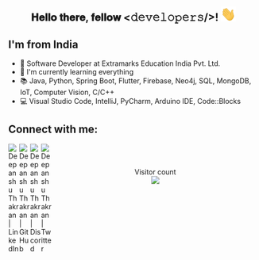 <!-- # Hi there, I'm Deepanshu Thakran -->

<div align="center">
<h2> 𝐇𝐞𝐥𝐥𝐨 𝐭𝐡𝐞𝐫𝐞, 𝐟𝐞𝐥𝐥𝐨𝐰 <𝚍𝚎𝚟𝚎𝚕𝚘𝚙𝚎𝚛𝚜/>! <img src="https://github.com/ABSphreak/ABSphreak/blob/master/gifs/Hi.gif" width="30"></h2>
</div>

## I'm from India
- 🏫 Software Developer at Extramarks Education India Pvt. Ltd.
- 🌱 I'm currently learning everything 
- 📚 Java, Python, Spring Boot, Flutter, Firebase, Neo4j, SQL, MongoDB, IoT, Computer Vision, C/C++
- 💻 Visual Studio Code, IntelliJ, PyCharm, Arduino IDE, Code::Blocks

## Connect with me:

[<img align = "left" alt = "Deepanshu Thakran | LinkedIn" width = "22px" src = "https://upload.wikimedia.org/wikipedia/commons/thumb/e/e9/Linkedin_icon.svg/1024px-Linkedin_icon.svg.png" />](https://www.linkedin.com/in/deepanshu-thakran-484634195)
[<img align = "left" alt = "Deepanshu Thakran | GitHub" width = "22px" src = "https://cdn.iconscout.com/icon/free/png-64/github-159-721954.png" />](https://github.com/Deepanshu-Thakran)
[<img align = "left" alt = "Deepanshu Thakran | Discord" width = "22px" src = "https://cdn.iconscout.com/icon/free/png-256/discord-1863643-1581238.png" />](https://twitter.com/HelloWorldIamDT)
[<img align = "left" alt = "Deepanshu Thakran | Twitter" width = "22px" src = "https://cdn.iconscout.com/icon/free/png-256/twitter-241-721979.png" />](https://twitter.com/HelloWorldIamDT)

<br />
<br />
<p align="center"> 
  Visitor count<br>
  <img src="https://profile-counter.glitch.me/Deepanshu-Thakran/count.svg" />
</p>
